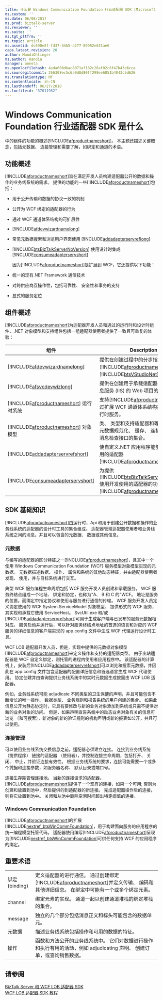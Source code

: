 ```yaml
---
title: 什么是 Windows Communication Foundation 行业适配器 SDK |Microsoft Docs
ms.custom: ''
ms.date: 06/08/2017
ms.prod: biztalk-server
ms.reviewer: ''
ms.suite: ''
ms.tgt_pltfrm: ''
ms.topic: article
ms.assetid: dc690e8f-fd37-44b5-a277-89952e631ae6
caps.latest.revision: 20
author: MandiOhlinger
ms.author: mandia
manager: anneta
ms.openlocfilehash: 4ada608dbac8071af182c26af02c8f47b43e6cca
ms.sourcegitcommit: 266308ec5c6a9d8d80ff298ee6051b4843c5d626
ms.translationtype: MT
ms.contentlocale: zh-CN
ms.lasthandoff: 06/27/2018
ms.locfileid: "37011982"
---
```

# <a name="what-is-the-windows-communication-foundation-line-of-business-adapter-sdk"></a>Windows Communication Foundation 行业适配器 SDK 是什么
中的组件的功能的概述[!INCLUDE[afproductnameshort](../../includes/afproductnameshort-md.md)]。 本主题还描述关键概念，包括元数据、 连接管理和需要了解，如绑定和通道的术语。

## <a name="features-overview"></a>功能概述
 [!INCLUDE[afproductnameshort](../../includes/afproductnameshort-md.md)]旨在满足开发人员构建适配器公开的数据和操作的业务线系统的需求。 提供的功能的一些[!INCLUDE[afproductnameshort](../../includes/afproductnameshort-md.md)]包括：  
  
- 用于公开传输和数据的协议一致的机制
  
- 公开为 WCF 绑定的适配器的行为
  
- 通过 WCF 通道体系结构的可扩展性
  
- [!INCLUDE[afdevwizardnamelong](../../includes/afdevwizardnamelong-md.md)]
  
- 常见元数据搜索和浏览用户界面使用 [!INCLUDE[addadapterservreflong](../../includes/addadapterservreflong-md.md)]
  
- [!INCLUDE[btsBizTalkServerNoVersion](../../includes/btsbiztalkservernoversion-md.md)] 使用设计时集成 [!INCLUDE[consumeadapterservshort](../../includes/consumeadapterservshort-md.md)]
  
  因为[!INCLUDE[afproductnameshort](../../includes/afproductnameshort-md.md)]是扩展到 WCF，它还提供以下功能：  
  
- 统一的现有.NET Framework 通信技术
  
- 对跨供应商互操作性，包括可靠性、 安全性和事务的支持
  
- 显式的服务定位
  
## <a name="components-overview"></a>组件概述
 [!INCLUDE[afproductnameshort](../../includes/afproductnameshort-md.md)]为适配器开发人员和通过的运行时和设计时组件、.NET 对象模型和支持组件包括一组适配器使用者提供了一致且可重复的体验：  
  

|                                        组件                                        |                                                                                                       Description                                                                                                        |
|-----------------------------------------------------------------------------------------|--------------------------------------------------------------------------------------------------------------------------------------------------------------------------------------------------------------------------|
|        [!INCLUDE[afdevwizardnamelong](../../includes/afdevwizardnamelong-md.md)]        |         提供在创建过程中的分步指导[!INCLUDE[afproductnameshort](../../includes/afproductnameshort-md.md)]项目内[!INCLUDE[btsVStudioNet](../../includes/btsvstudionet-md.md)]。         |
|            [!INCLUDE[afsvcdevwizlong](../../includes/afsvcdevwizlong-md.md)]            |                                                   提供在创建用于承载适配器在 Internet 信息服务 (IIS) 的 Web 项目的分步指南。                                                    |
| [!INCLUDE[afproductnameshort](../../includes/afproductnameshort-md.md)] 运行时系统 |                          支持[!INCLUDE[afproductnameshort](../../includes/afproductnameshort-md.md)]通过扩展 WCF 通道体系结构并提供其他运行时服务。                           |
|  [!INCLUDE[afproductnameshort](../../includes/afproductnameshort-md.md)] 对象模型   |                  类、 类型和支持适配器和等常见任务的元数据规范化、 缓存、 连接管理和池，消息检查接口的集合。                  |
|     [!INCLUDE[addadapterservrefshort](../../includes/addadapterservrefshort-md.md)]     |                               使自定义.NET 应用程序能够使用开发使用的适配器[!INCLUDE[afproductnameshort](../../includes/afproductnameshort-md.md)]。                                |
|    [!INCLUDE[consumeadapterservshort](../../includes/consumeadapterservshort-md.md)]    | 为提供[!INCLUDE[btsBizTalkServerNoVersion](../../includes/btsbiztalkservernoversion-md.md)]使用开发使用的适配器的功能[!INCLUDE[afproductnameshort](../../includes/afproductnameshort-md.md)]。 |

## <a name="sdk-fundamentals"></a>SDK 基础知识  
 [!INCLUDE[afproductnameshort](../../includes/afproductnameshort-md.md)]由运行时，Api 和用于创建公开数据和操作的业务线系统的适配器的设计时工具的集合组成。 适配器管理适配器使用者和业务线系统之间的消息，并且可以包含的元数据、 数据或其他信息。  

### <a name="metadata"></a>元数据  
 与编写的适配器的区分特征之一[!INCLUDE[afproductnameshort](../../includes/afproductnameshort-md.md)]，且其中一个使用 Windows Communication Foundation (WCF) 服务模型对象模型实现的元数据。 元数据描述数据、 操作、 属性和系统的其他动态特征，并由适配器使用者发现、 使用，并与目标系统进行交互。  

 典型 WCF 服务编程生命周期包括 WCF 服务开发人员创建和承载服务。 WCF 服务终结点组成一个地址、 绑定和协定，也称为"A、 B 和 C 的"WCF。  地址是服务的位置，而绑定中指定协议和使用与服务进行通信的传输。  WCF 服务开发人员定义协定使用的 WCF System.ServiceModel 对象模型、 提供形式的 WCF 服务，其实现和承载它使用 ServiceHost。 SvcUtil.exe 和/或[!INCLUDE[addadapterservrefshort](../../includes/addadapterservrefshort-md.md)]可用于生成客户端与已发布的服务元数据相对应。 服务启动并运行后，可以针对服务终结点地址的首选的语言和对应的 WCF 服务的详细信息的客户端实现的 app.config 文件中生成 WCF 代理运行设计时工具。  

 WCF LOB 适配器开发人员，但是，实现中提供的元数据对象模型[!INCLUDE[afproductnameshort](../../includes/afproductnameshort-md.md)]来定义操作和支持的适配器类型。 由于出站适配器是 WCF 自定义绑定，则托管的进程内使用者应用程序中。  该适配器的计算机上，安装后[!INCLUDE[addadapterservrefshort](../../includes/addadapterservrefshort-md.md)]可以浏览和搜索元数据，并因此在 app.config 文件包含适配器的配置详细信息和首选语言生成 WCF 代理使用。 协定创建并由查询提供业务线系统中的实时元数据生成按需由 WCF LOB 适配器。  

 例如，业务线系统可能 adjudicate 不同类型的卫生保健的声明，并且可能包含不断增长的唯一操作、 数据类型、 业务规则和报告系统的用户创建的集合。 如果此信息公开为静态协定时，它具有要修改与新的业务对象添加到系统或只需不提供对新的业务对象的访问。 但是，如果声明宣告系统中的动态业务对象有关的信息可浏览 （和可搜索），新对象的新的验证规则的机构声明或新的报表如公开，并且可以使用。  

### <a name="connection-management"></a>连接管理  
 可以使用业务线系统交换信息之前，适配器必须建立连接。 连接到业务线系统 （提供程序） 链接的适配器 （使用者），并控制连接生命周期，包括打开、 关闭、 中止，并验证连接有效性。 根据业务线系统的要求，连接可能需要一个或多个凭据和连接参数，如服务器名称、 默认目录或端口号。  

 连接生存期管理连接池。 当新的连接请求的适配器，[!INCLUDE[afproductnameshort](../../includes/afproductnameshort-md.md)]提供了一个现有的连接，如果一个可用; 否则为创建和放置到池中，然后提供的到适配器的新连接。 完成适配器操作后的连接，则将它放置到池中。 关闭和从池中删除空闲时间超出特定阈值的连接。  

### <a name="windows-communication-foundation"></a>Windows Communication Foundation  
 [!INCLUDE[afproductnameshort](../../includes/afproductnameshort-md.md)]的扩展[!INCLUDE[nextref_btsWinCommFoundation](../../includes/nextref-btswincommfoundation-md.md)]，用于构建面向服务的应用程序的统一编程模型托管代码。 适配器使用编写[!INCLUDE[afproductnameshort](../../includes/afproductnameshort-md.md)]呈现为[!INCLUDE[nextref_btsWinCommFoundation](../../includes/nextref-btswincommfoundation-md.md)]可供任何支持 WCF 的应用程序的绑定。  

## <a name="important-terms"></a>重要术语  

|           |                                                                                                                                                                                                                                                         |
|-----------|---------------------------------------------------------------------------------------------------------------------------------------------------------------------------------------------------------------------------------------------------------|
|  绑定 (binding)  | 定义适配器的进行通信。 通过创建绑定[!INCLUDE[afproductnameshort](../../includes/afproductnameshort-md.md)]并定义传输、 编码和其他详细信息。 在绑定中可能有一个或多个绑定元素。 |
|  channel  |                                                          绑定元素的实现。 通道一起以创建通道堆栈的绑定堆栈的集合。                                                           |
|  message  |                                                                              独立的几个部分包括消息正文和标头可能包含的数据单元。                                                                              |
| 元数据  |                                                                   描述业务线系统包括操作和可用的数据的特征。                                                                    |
| 操作 |                             函数和方法公开的业务线系统中。 它们对数据进行操作和执行有用的活动，例如 adjudicating 声明、 创建订单，或查询销售数据。                              |
   
## <a name="see-also"></a>请参阅  
 [BizTalk Server 和 WCF LOB 适配器 SDK](../../adapters-and-accelerators/wcf-lob-adapter-sdk/using-biztalk-server-and-the-wcf-lob-adapter-sdk.md)   
   [WCF LOB 适配器 SDK 教程](../../adapters-and-accelerators/wcf-lob-adapter-sdk/tutorials-to-learn-the-wcf-lob-adapter-sdk.md)